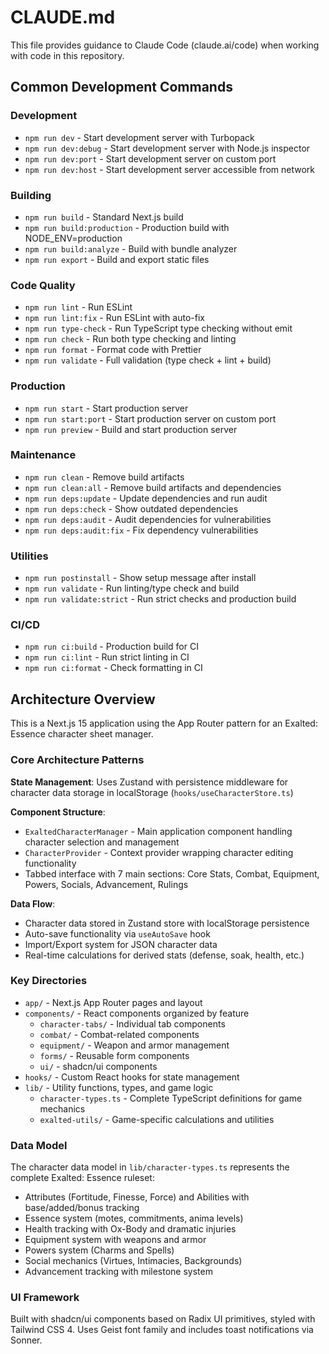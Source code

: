 # CLAUDE.md

This file provides guidance to Claude Code (claude.ai/code) when working with code in this repository.

## Common Development Commands

### Development

- `npm run dev` - Start development server with Turbopack
- `npm run dev:debug` - Start development server with Node.js inspector
- `npm run dev:port` - Start development server on custom port
- `npm run dev:host` - Start development server accessible from network

### Building

- `npm run build` - Standard Next.js build
- `npm run build:production` - Production build with NODE_ENV=production
- `npm run build:analyze` - Build with bundle analyzer
- `npm run export` - Build and export static files

### Code Quality

- `npm run lint` - Run ESLint
- `npm run lint:fix` - Run ESLint with auto-fix
- `npm run type-check` - Run TypeScript type checking without emit
- `npm run check` - Run both type checking and linting
- `npm run format` - Format code with Prettier
- `npm run validate` - Full validation (type check + lint + build)

### Production

- `npm run start` - Start production server
- `npm run start:port` - Start production server on custom port
- `npm run preview` - Build and start production server

### Maintenance

- `npm run clean` - Remove build artifacts
- `npm run clean:all` - Remove build artifacts and dependencies
- `npm run deps:update` - Update dependencies and run audit
- `npm run deps:check` - Show outdated dependencies
- `npm run deps:audit` - Audit dependencies for vulnerabilities
- `npm run deps:audit:fix` - Fix dependency vulnerabilities

### Utilities

- `npm run postinstall` - Show setup message after install
- `npm run validate` - Run linting/type check and build
- `npm run validate:strict` - Run strict checks and production build

### CI/CD

- `npm run ci:build` - Production build for CI
- `npm run ci:lint` - Run strict linting in CI
- `npm run ci:format` - Check formatting in CI

## Architecture Overview

This is a Next.js 15 application using the App Router pattern for an Exalted: Essence character sheet manager.

### Core Architecture Patterns

**State Management**: Uses Zustand with persistence middleware for character data storage in localStorage (`hooks/useCharacterStore.ts`)

**Component Structure**:

- `ExaltedCharacterManager` - Main application component handling character selection and management
- `CharacterProvider` - Context provider wrapping character editing functionality
- Tabbed interface with 7 main sections: Core Stats, Combat, Equipment, Powers, Socials, Advancement, Rulings

**Data Flow**:

- Character data stored in Zustand store with localStorage persistence
- Auto-save functionality via `useAutoSave` hook
- Import/Export system for JSON character data
- Real-time calculations for derived stats (defense, soak, health, etc.)

### Key Directories

- `app/` - Next.js App Router pages and layout
- `components/` - React components organized by feature
  - `character-tabs/` - Individual tab components
  - `combat/` - Combat-related components
  - `equipment/` - Weapon and armor management
  - `forms/` - Reusable form components
  - `ui/` - shadcn/ui components
- `hooks/` - Custom React hooks for state management
- `lib/` - Utility functions, types, and game logic
  - `character-types.ts` - Complete TypeScript definitions for game mechanics
  - `exalted-utils/` - Game-specific calculations and utilities

### Data Model

The character data model in `lib/character-types.ts` represents the complete Exalted: Essence ruleset:

- Attributes (Fortitude, Finesse, Force) and Abilities with base/added/bonus tracking
- Essence system (motes, commitments, anima levels)
- Health tracking with Ox-Body and dramatic injuries
- Equipment system with weapons and armor
- Powers system (Charms and Spells)
- Social mechanics (Virtues, Intimacies, Backgrounds)
- Advancement tracking with milestone system

### UI Framework

Built with shadcn/ui components based on Radix UI primitives, styled with Tailwind CSS 4. Uses Geist font family and includes toast notifications via Sonner.

